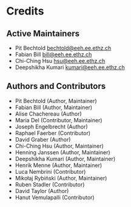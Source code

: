 # Credits

## Active Maintainers

* Pit Bechtold <bechtold@eeh.ee.ethz.ch>
* Fabian Bill <bill@eeh.ee.ethz.ch>
* Chi-Ching Hsu <hsu@eeh.ee.ethz.ch>
* Deepshikha Kumari <kumari@eeh.ee.ethz.ch>

## Authors and Contributors

* Pit Bechtold (Author, Maintainer)
* Fabian Bill (Author, Maintainer)
* Alise Chachereau (Author)
* Maria Del (Contributor, Maintainer)
* Joseph Engelbrecht (Author)
* Raphael Faerber (Contributor)
* David Graber (Author)
* Chi-Ching Hsu (Author, Maintainer)
* Henning Janssen (Author, Maintainer)
* Deepshikha Kumari (Author, Maintainer)
* Henrik Menne (Author, Maintainer)
* Luca Nembrini (Contributor)
* Mikołaj Rybiński (Author, Maintainer)
* Ruben Stadler (Contributor)
* David Taylor (Author)
* Hanut Vemulapalli (Contributor)

